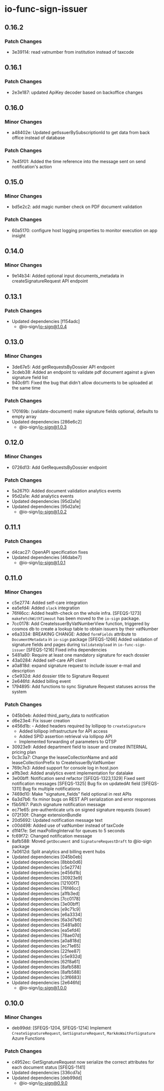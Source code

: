 # io-func-sign-issuer

## 0.16.2

### Patch Changes

- 3e39114: read vatnumber from institution instead of taxcode

## 0.16.1

### Patch Changes

- 2e3e187: updated ApiKey decoder based on backoffice changes

## 0.16.0

### Minor Changes

- a48402e: Updated getIssuerBySubscriptionId to get data from back office instead of database

### Patch Changes

- 7e45f01: Added the time reference into the message sent on send notification's action

## 0.15.0

### Minor Changes

- bd5e2c2: add magic number check on PDF document validation

### Patch Changes

- 60a5170: configure host logging properties to monitor execution on app insight

## 0.14.0

### Minor Changes

- 9e14b34: Added optional input documents_metadata in createSignatureRequest API endpoint

## 0.13.1

### Patch Changes

- Updated dependencies [f154adc]
  - @io-sign/io-sign@1.0.4

## 0.13.0

### Minor Changes

- 3de67e5: Add getRequestsByDossier API endpoint
- 3cdeb38: Added an endpoint to validate pdf document against a given signature field list
- 940c6f1: Fixed the bug that didn't allow documents to be uploaded at the same time

### Patch Changes

- 170169b: (validate-document) make signature fields optional, defaults to empty array
- Updated dependencies [286e6c2]
  - @io-sign/io-sign@1.0.3

## 0.12.0

### Minor Changes

- 0726d13: Add GetRequestsByDossier endpoint

### Patch Changes

- 5a267f0: Added document validation analytics events
- 95d2a1e: Add analytics events
- Updated dependencies [95d2a1e]
- Updated dependencies [95d2a1e]
  - @io-sign/io-sign@1.0.2

## 0.11.1

### Patch Changes

- d4cac27: OpenAPI specification fixes
- Updated dependencies [46dabe7]
  - @io-sign/io-sign@1.0.1

## 0.11.0

### Minor Changes

- c5e2774: Added self-care integration
- ea5efd4: Added `slack` integration
- 76f46cc: Added health-check on the whole infra. [SFEQS-1273]
  `makeFetchWithTimeout` has been moved to the `io-sign` package.
- 7cc0178: Add CreateIssuerByVatNumberView function, triggered by cosmos db to create a lookup table to obtain issuers by their vatNumber
- e6a3334: BREAKING CHANGE: Added `formFields` attribute to `DocumentMetadata` in `io-sign` package
  [SFEQS-1266] Added validation of signature fields and pages during `ValidateUpload` in `io-func-sign-issuer`
  [SFEQS-1216] Fixed infra dependencies
- 5481a80: Require at least one mandatory signature for each dossier
- 43a0284: Added self-care API client
- a0a818d: expand signature request to include issuer e-mail and description
- c5e932d: Add dossier title to Signature Request
- 2e646fd: Added billing event
- 1794895: Add functions to sync Signature Request statuses across the system

### Patch Changes

- 045b0eb: Added third_party_data to notification
- d6e23e4: Fix issuer creation
- e456d1b: - Added headers required by lollipop to `createSignature`
  - Added lollipop infrastructure for API access
  - Added SPID assertion retrieval via lollipop API
  - Implemented forwarding of parameters to QTSP
- 30923e9: Added department field to issuer and created INTERNAL pricing plan
- 0c3c3a7: Change the leaseCollectionName and add leaseCollectionPrefix to CreateIssuerByVatNumber
- 769c7e3: Added support for console log in host.json
- a1fb3ed: Added analytics event implementation for datalake
- 3e00bff: Notification send refactor
  [SFEQS-1323,1329] Fixed sent notification messages
  [SFEQS-1325] Bug fix on updatedAt field
  [SFEQS-1311] Bug fix multiple notifications
- 7469d10: Make "signature_fields" field optional in rest APIs
- 6a3d7b6: fix minor bugs on REST API serialization and error responses
- f5b5f67: Patch signature notification message
- ec71e65: pre-authenticate urls on signed signature requests (issuer)
- 072f30f: Change extensionBundle
- 20d5692: Updated notification message text
- c00d498: Added use of vatNumber instead of taxCode
- d1f4f7e: Set maxPollingInterval for queues to 5 seconds
- fc69f72: Changed notification message
- 8afb588: Moved `getDocument` and `SignatureRequestDraft` to @io-sign package
- 7a0612d: Split analytics and billing event hubs
- Updated dependencies [045b0eb]
- Updated dependencies [8bbb0d6]
- Updated dependencies [c5e2774]
- Updated dependencies [e456d1b]
- Updated dependencies [30923e9]
- Updated dependencies [12100f7]
- Updated dependencies [76f46cc]
- Updated dependencies [a1fb3ed]
- Updated dependencies [7cc0178]
- Updated dependencies [3e00bff]
- Updated dependencies [e9c71c9]
- Updated dependencies [e6a3334]
- Updated dependencies [6a3d7b6]
- Updated dependencies [5481a80]
- Updated dependencies [ea5efd4]
- Updated dependencies [78ae07d]
- Updated dependencies [a0a818d]
- Updated dependencies [ec71e65]
- Updated dependencies [22fee87]
- Updated dependencies [c5e932d]
- Updated dependencies [62f8a61]
- Updated dependencies [8afb588]
- Updated dependencies [8afb588]
- Updated dependencies [c3f6683]
- Updated dependencies [2e646fd]
  - @io-sign/io-sign@1.0.0

## 0.10.0

### Minor Changes

- deb99dd: [SFEQS-1204, SFEQS-1214] Implement `CreateSignatureRequest`, `GetSignatureRequest`, `MarkAsWaitForSignature` Azure Functions

### Patch Changes

- c4952ec: GetSignatureRequest now serialize the correct attributes for each document status [SFEQS-1141]
- Updated dependencies [336cd7a]
- Updated dependencies [deb99dd]
  - @io-sign/io-sign@0.9.0
